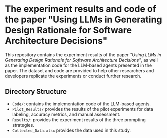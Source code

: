 # The experiment results and code of the paper "Using LLMs in Generating Design Rationale for Software Architecture Decisions"

This repository contains the experiment results of the paper *"Using LLMs in Generating Design Rationale for Software Architecture Decisions"*, as well as the implementation code for the LLM-based agents presented in the paper. The dataset and code are provided to help other researchers and developers replicate the experiments or conduct further research.

## Directory Structure
- `Code/`: contains the implementation code of the LLM-based agents.
- `Pilot_Results/` provides the results of the pilot experiments for data labeling, accuracy metrics, and manual assessment.
- `Results/`: provides the experiment results of the three prompting strategies.
- `Collected_Data.xlsx` provides the data used in this study.
